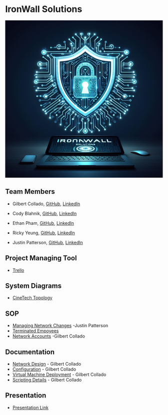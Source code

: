 # IronWall Solutions
![  ](https://github.com/IronWall-Solutions/IronWall-Solutions/blob/main/SOP/Designer.jpeg)
## Team Members

  - Gilbert Collado, [GitHub](https://github.com/JapanesePlatano), [LinkedIn](https://www.linkedin.com/in/gilbert-collado-545099254/)

  - Cody Blahnik, [GitHub](https://github.com/Cody354), [LinkedIn](https://www.linkedin.com/in/cody-blahnik-/)

  - Ethan Pham, [GitHub](https://github.com/EthanPham03), [LinkedIn](https://www.linkedin.com/in/ethan-pham-8a9a622b3/)

  - Ricky Yeung, [GitHub](https://github.com/RickyYeungCoding), [LinkedIn](https://www.linkedin.com/in/ricky-yeungg/)

  - Justin Patterson, [GitHub](https://github.com/JustinHero-XYZ), [LinkedIn](www.linkedin.com/in/justinjpatterson)

## Project Managing Tool 
  - [Trello](https://trello.com/b/Kd6DOAL6/ops-301-group-2)

## System Diagrams
  - [CineTech Topology](https://viewer.diagrams.net/?tags=%7B%7D&highlight=0000ff&edit=_blank&layers=1&nav=1&title=CineTech%20Topology.drawio#R7Z1bc6M2FMc%2FTR6bQQgEPOa67Wy3kzbb3bYvGYK1NhOMXMBx0k9fYYQDCGPF4SKM%2FJCJxdXn%2FHR0OX%2FQGbxavnyK3NXiC5nh4EzXZi9n8PpM1x0N0b9pwWtWgDQzK5hH%2FiwrAm8F9%2F5%2FmBVqrHTtz3Bc2jEhJEj8VbnQI2GIvaRU5kYR2ZR3%2B0GC8lVX7hxzBfeeG%2FCl3%2F1ZsmClQNPeNvyM%2FfmCXdo22YZH13uaR2QdsuuFJMTZlqWbn4btGi%2FcGdkUiuDNGbyKCEmy%2F5YvVzhIrZpbLDvuds%2FW3S1HOExEDrA8aNmOp%2BkG9txHx%2FnJ1rNTPLvBmtnhl6%2F0%2Bxc3pD93mZ42u%2FHkNbfT9pfi9ITgDF5uFn6C71eul27dUDBo2SJZBmzz7gdr9ItHlr7H%2Fo%2BTiDzhKxKQaHtaqEFkO9ZuS%2B4CaqLLH34Q5HtujUuLSJjcuks%2FSGH7hqMZvV9WzMjSbfa9cA1k2%2BAS0nI38OchLfPoD8RRWhB57DiQ3vYzjhKfonHB9ktI%2Brt4azMHpLvjl0IRs%2F4nTJY4iV7pLmyrZWdHsDoCoMkqyaaAnIZY4aKAm5Ez5DLO57uTvzmc%2FsN8Lup%2FwPn%2FDxxjao5FeimKtK5d42cckJWCoXUYzBIMTh5pBmLBchQLsgQGA%2BnDsmBzLNzTljI%2BS6%2BG3GX6q7O%2F28YiesKJH84VEh2GB33Y6JA3VAXv4hntQLGvzNYFdwbuIw4ud32jilNwOLtIO22lkls%2FvZ%2BCz0ue%2FZgb9zokJuvIw%2FvaR9YRdaM5TvZZxsh2Ss3R6NcIB27iP5f7m3VOYofeET8NszkPACGtRIQNrXOt8NHLZ8xump2k4vndXR3ZbeCiAwdHxQ%2BahtDV1d7qkpf%2BmkJzR2I%2F8Um69ZEkCVnmNBU2vNXGavUsIFgMBvQerrafuoCyo2QeuTMfv905YzMvvvYjOvTI7iAkUcpmDak0kK1SKyxf5ulI6TzEyYZET%2FH5D3r4xk3NfPkWGbWm0NdCGAGGU8HGsGoiicYHkl1hq4EE2I2BJLUqmZPQDW7eSoeNK8Dk48quCTourjgCcSUfGHceVwAoAwJBxe97Igk1tPta2G2V7hA3XAha5QsBR6%2BglJ2ytThl8nFJtkarA7hy9zXSZfcEl2k4507hUxnzAKu3Ris3i2q13tdq0ZqQ3WOPbRbUKm1WPlF1qM2CnTRZCpxjwFl5fUNT7g6Xh9S7Vu0QQlYXCPHzrAoh%2BRCivi8hBCUiCCqCRkAQdOQlyFAEjYAgE8hLkKkIGgFByNDq5gWlIAgpgo4iKPLDvgdhltWEke7UZa57m0Xkc5WKIwGONvTwAMfxw2L92G9MaoQJ1Ca3amCyzQ5YApBjZwqzhGeHJwlZLet6khCZjZHGEJuObmWO0JgiCnAIFI6vrvJnojvwkTEuH6Ep%2Bsgcl4%2BsKfoIjctHAqkHibubtBO5fAj88Okhs2V7NAmogRp7rh%2FPzuuCkAiPjz7YiXK0xk5UVRSWGYDrRPF9Mw02ddwh7K9vpnIoR1XCJXn0tyKaHmfB9cY5TH6wZ%2FY2caArFcAY5jAPJHMtJDj71E0yVwkCxsBQczZ3YIRUOncMCDWncwdGSGXjxoBQcz53YIQshdAIEGpO6A6MkMrEnUhG1zIFk3DdDMzyq0%2F6uZB8aCzHgyGa1aTdNwQfE%2BHPq1fU3Uhwcur9D5wYlQuZpfcjtP%2FACVSzC6ekSzAtwaa1G12C0xgRTzRBo4uEQNhTCGxWJiCn4vYOZ79rAskUYBCRJrQPw%2FG94UnqR3SRxLdMXpqkOiEf7I%2FGS80Pip%2Bql0SSzxJ5CSqFwgAKBaFxItQFKZFDooCsSm%2BqHYmCadu9ddJyi6vh3%2FtqoXQSBcPmB379aRSgelJvDNPynEYBlRgCwHHODQAsZFgajUL52GCYp4dVsnAMSFUlC7rERKnc4RiIqioYZCZKpRLHQFRV0CAxUYYS6o2BqGZ9g1xEKd3eicgdALCNY7DqSP0AOIymp34wRB5y7O%2B1mHZZPGBU3y3X2msxKyoFoNkdyxQMNcFwSjIFGpKOaiE7US3ASb5NAYqErrzaDataAECvpaWP%2BfFJJl6hSOK1fTaOr8GTTLxCkcSrRF7KOw3T8lI%2Boh%2BNl%2FiO1RS8JCLbkslLAtkRibulIxUxCA33DCRIiRwiBgDqu%2BItv3ZB0%2FWBunCGeoPjWCUOZYYccGjM2J%2FgweRnVX9JXUqtN6o4HJD1jG9Md1cXdD2HdXWNqxbYAHZlLRaU41EAAMI6Aqqv42uHAPlHhh9fXmzx%2B8ZPYpis%2F%2F58c%2F%2Fv9Wb%2B20si9B7GvH5I0FUy1dThaFZRQZWJ5WFXUTHlf5ypgxUETamWEDQrUd%2FW%2B1t%2FyVSrBh4VOWIc0R%2F6ECck2i5h3mcEMasP0Gp1D0TWLEK6K2z37fFKzzEGPcchYWyazZJF0JEvtKyQkhqpA8JYqYhSEqExEHVAGCsVUWrMNQaiDghjpSJKPQ4yBqIOCGOlIkrlBU5FGItMUx5hrNW82oeEwtgOJpGQiIKoN2GsXpkUsFBf68WbbEH3zoSxSD3UdlLCWMM%2BqoXsRBiLJimrQyL5rbzaDSyMRVotLT3MjSP5cyNdsCEiE2ufjeP7IpOUXCIRmZZMXmp%2BlOpUvSTyDjaZvMR3rKbgJZHlx2TyksBctsTd0pEKY4WGe5aoZkASYaxZ3xVvWRhrOHCgLpylJulPQxgL0szQQMrYWoWgfhgs2ZrOLoRUNd3QJkFl59NgFii%2FM26nrntvSANOdXUzo3Km9sJWk8UEG%2FkyD6BaV2duvCjW4lKt90lsnS%2F92Dt%2FXoV8MNI06%2BL2lgtGDMvHNY174Vf8svV%2BaSc9O17ffnj0SuUMUVskwtYHZi68xk848RbtBShgVd49YFkWF4TsjlI75ue7u%2FDrp4tvxtM%2Fny%2F%2BDP%2B6McwaRG7TqK1r9wv6Qzlckq2TijGIs1nVtEt%2FNtu2A5uFn%2BD7lbuNBBuKDdc27DFnjdH3W3incW3QxqKOpLG1Fuaj%2FHc%2FpNUqTo28lQCO0MomKlt5pz9t38r0a0RIUoyMacj5QmY43eN%2F)
## SOP
  - [Managing Network Changes](https://docs.google.com/document/d/11LPUGnCqR3S5nlwUBjrwVtTEwKjLYBSB9c_pm3VvnDY/edit?usp=sharing) -Justin Patterson
  - [Terminated Empoyees](https://github.com/IronWall-Solutions/IronWall-Solutions/blob/main/SOP/SOP301Cody%20.pdf)
  - [Network Accounts](https://docs.google.com/document/d/1pzwI_zIzj8evKDmayjCTkQylNlOpmtuhu5e6tBeQ47Y/edit?usp=sharinghttps://docs.google.com/document/d/1pzwI_zIzj8evKDmayjCTkQylNlOpmtuhu5e6tBeQ47Y/edit?usp=sharing) -Gilbert Collado

## Documentation
  -  [Network Design](https://docs.google.com/document/d/17UjCh0inP5uFF-cJYqxZB_VZ1mgg8WfrzhvwvfHazyg/edit?usp=sharing) - Gilbert Collado
  -  [Configuration](https://docs.google.com/document/d/1to8NRKT_HssoeOc-g3EV99iDc7Nl3j9T8q34k5Z1nO8/edit?usp=sharing) - Gilbert Collado
  -  [Virtual Machine Deployment](https://docs.google.com/document/d/1jIYo56tAeaYk1PyjXe8PV81pc7ePjI3Bb55npq4JUZU/edit?usp=sharing) - Gilbert Collado
  -  [Scripting Details](https://docs.google.com/document/d/1tizMLtcRAWJL2UIVFyCHR6xSTorFcqalmS6kD7G3lj4/edit?usp=sharing) - Gilbert Collado

## Presentation
  - [Presentation Link](https://docs.google.com/presentation/d/1jhzKxKsiiaKPURAyX7aQzaIGkcCt3hDEuDG1MYvP8c0/edit#slide=id.g2cbcd33b5d0_1_331)



